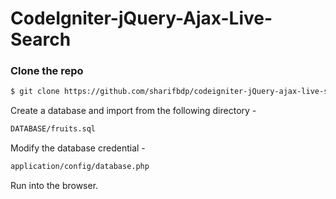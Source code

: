 # CodeIgniter-jQuery-Ajax-Live-Search

### Clone the repo
```bash
$ git clone https://github.com/sharifbdp/codeigniter-jQuery-ajax-live-search
```
Create a database and import from the following directory - 

```bash
DATABASE/fruits.sql
```

Modify the database credential - 

```bash
application/config/database.php
```
Run into the browser.
